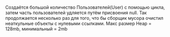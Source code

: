 Создаётся большой количество Пользователей(User) с помощью цикла,
затем часть пользователей удляется путём присвоения null.
Так продолжается несколько раз для того, что бы сборщик мусора
очистил неаткульные объекты с нулевыми ссылками.
Макс размер Heap = 128mb, минимальный = 2mb
